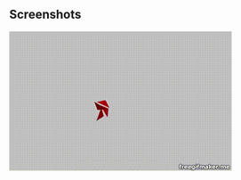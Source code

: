 ## Screenshots
![alt text](https://github.com/wittenjeremy/openframeworks/blob/master/Image%20files/recurringtriangles.gif)
